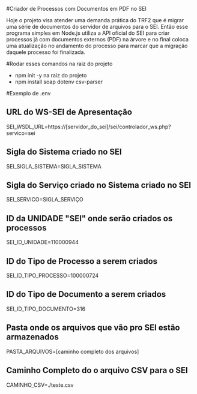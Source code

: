 #Criador de Processos com Documentos em PDF no SEI

Hoje o projeto visa atender uma demanda prática do TRF2 que é migrar uma série de documentos do servidor de arquivos para o SEI.
Então esse programa simples em Node.js utiliza a API oficial do SEI para criar processos já com documentos externos (PDF) na árvore e no final coloca uma atualização no andamento do processo para marcar que a migração daquele processo foi finalizada.

#Rodar esses comandos na raiz do projeto
 - npm init -y na raiz do projeto
 - npm install soap dotenv csv-parser

#Exemplo de .env

## URL do WS-SEI de Apresentação
SEI_WSDL_URL=https://[servidor_do_sei]/sei/controlador_ws.php?servico=sei
## Sigla do Sistema criado no SEI
SEI_SIGLA_SISTEMA=SIGLA_SISTEMA
## Sigla do Serviço criado no Sistema criado no SEI
SEI_SERVICO=SIGLA_SERVIÇO
## ID da UNIDADE "SEI" onde serão criados os processos
SEI_ID_UNIDADE=110000944
## ID do Tipo de Processo a serem criados
SEI_ID_TIPO_PROCESSO=100000724
## ID do Tipo de Documento a serem criados
SEI_ID_TIPO_DOCUMENTO=316
## Pasta onde os arquivos que vão pro SEI estão armazenados
PASTA_ARQUIVOS=[caminho completo dos arquivos]
## Caminho Completo do o arquivo CSV para o SEI
CAMINHO_CSV=./teste.csv
